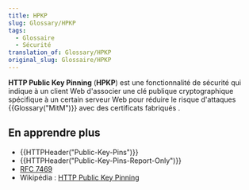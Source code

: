 ```yaml
---
title: HPKP
slug: Glossary/HPKP
tags:
  - Glossaire
  - Sécurité
translation_of: Glossary/HPKP
original_slug: Glossaire/HPKP
---
```

**HTTP Public Key Pinning** (**HPKP**) est une fonctionnalité de sécurité qui indique à un client Web d'associer une clé publique cryptographique spécifique à un certain serveur Web pour réduire le risque d'attaques {{Glossary("MitM")}} avec des certificats fabriqués .

## En apprendre plus

- {{HTTPHeader("Public-Key-Pins")}}
- {{HTTPHeader("Public-Key-Pins-Report-Only")}}
- [RFC 7469](https://tools.ietf.org/html/rfc7469)
- Wikipédia : [HTTP Public Key Pinning](https://fr.wikipedia.org/wiki/HTTP_Public_Key_Pinning)
